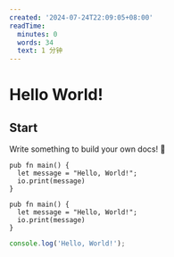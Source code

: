```yaml
---
created: '2024-07-24T22:09:05+08:00'
readTime:
  minutes: 0
  words: 34
  text: 1 分钟
---
```


# Hello World!

## Start

Write something to build your own docs! 🎁

```text
pub fn main() {
  let message = "Hello, World!";
  io.print(message)
}
```

```gleam
pub fn main() {
  let message = "Hello, World!";
  io.print(message)
}
```

```javascript
console.log('Hello, World!');
```

